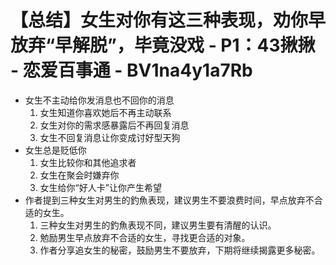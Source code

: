 # 【总结】女生对你有这三种表现，劝你早放弃“早解脱”，毕竟没戏 - P1：43揪揪 - 恋爱百事通 - BV1na4y1a7Rb

-   女生不主动给你发消息也不回你的消息
    1.  女生知道你喜欢她后不再主动联系
    2.  女生对你的需求感暴露后不再回复消息
    3.  女生不回复消息让你变成讨好型天狗
-   女生总是贬低你
    1.  女生比较你和其他追求者
    2.  女生在聚会时嫌弃你
    3.  女生给你“好人卡”让你产生希望
-   作者提到三种女生对男生的釣魚表现，建议男生不要浪费时间，早点放弃不合适的女生。
    1.  三种女生对男生的釣魚表现不同，建议男生要有清醒的认识。
    2.  勉励男生早点放弃不合适的女生，寻找更合适的对象。
    3.  作者分享追女生的秘密，鼓励男生不要放弃，下期将继续揭露更多秘密。